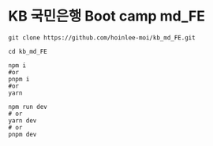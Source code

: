 # KB 국민은행 Boot camp md_FE

```cli
git clone https://github.com/hoinlee-moi/kb_md_FE.git

cd kb_md_FE

npm i
#or
pnpm i
#or
yarn

npm run dev
# or
yarn dev
# or
pnpm dev
```
